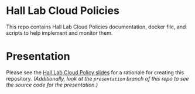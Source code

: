 # Hall Lab Cloud Policies

This repo contains Hall Lab Cloud Policies documentation, docker file, and scripts to help implement and monitor them.

# Presentation

Please see the [Hall Lab Cloud Policy slides](https://gitpitch.com/hall-lab/cloud-polices/presentation) for a rationale for creating this repository.   _(Additionally, look at the `presentation` branch of this repo to see the source code for the presentation.)_

